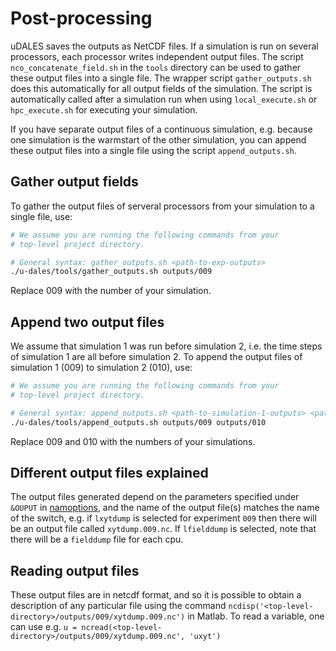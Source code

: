 # Post-processing

uDALES saves the outputs as NetCDF files. If a simulation is run on several processors, each processor writes independent output files. The script `nco_concatenate_field.sh` in the `tools` directory can be used to gather these output files into a single file.
The wrapper script `gather_outputs.sh` does this automatically for all output fields of the simulation. The script is automatically called after a simulation run when using `local_execute.sh` or `hpc_execute.sh` for executing your simulation.

If you have separate output files of a continuous simulation, e.g. because one simulation is the warmstart of the other simulation, you can append these output files into a single file using the script `append_outputs.sh`.

## Gather output fields

To gather the output files of serveral processors from your simulation to a single file, use:

``` sh
# We assume you are running the following commands from your
# top-level project directory.

# General syntax: gather_outputs.sh <path-to-exp-outputs>
./u-dales/tools/gather_outputs.sh outputs/009
```

Replace 009 with the number of your simulation.

## Append two output files

We assume that simulation 1 was run before simulation 2, i.e. the time steps of simulation 1 are all before simulation 2. To append the output files of simulation 1 (009) to simulation 2 (010), use:

``` sh
# We assume you are running the following commands from your
# top-level project directory.

# General syntax: append_outputs.sh <path-to-simulation-1-outputs> <path-to-simulation-2-outputs>
./u-dales/tools/append_outputs.sh outputs/009 outputs/010
```

Replace 009 and 010 with the numbers of your simulations.

## Different output files explained

The output files generated depend on the parameters specified under `&OUPUT` in [namoptions](udales-namoptions-overview.md), and the name of the output file(s) matches the name of the switch, e.g. if `lxytdump` is selected for experiment `009` then there will be an output file called `xytdump.009.nc`. If `lfielddump` is selected, note that there will be a `fielddump` file for each cpu.

## Reading output files

These output files are in netcdf format, and so it is possible to obtain a description of any particular file using the command `ncdisp('<top-level-directory>/outputs/009/xytdump.009.nc')` in Matlab. To read a variable, one can use e.g. `u = ncread(<top-level-directory>/outputs/009/xytdump.009.nc', 'uxyt')`
